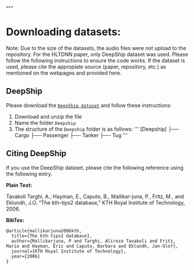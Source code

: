 
"""

# Downloading datasets:

Note: Due to the size of the datasets, the audio files were not 
upload to the repository. For the HLTDNN paper, only DeepShip dataset was used. 
Please follow the following instructions
to ensure the code works. If the dataset is used,
please cite the appropiate source (paper, repository, etc.) as mentioned
on the webpages and provided here.

##  DeepShip

Please download the [`DeepShip dataset`](https://github.com/irfankamboh/DeepShip) 
and follow these instructions:

1. Download and unzip the file
2. Name the folder `Deepship`
3. The structure of the `Deepship` folder is as follows:
'''
[Deepship]
    ├── Cargo
    ├── Passenger
    ├── Tanker
    ├── Tug
'''

## <a name="CitingKTH"></a>Citing DeepShip

If you use the DeepShip dataset, please cite the following reference using the following entry.

**Plain Text:**

Tavakoli Targhi, A., Hayman, E., Caputo, B., Mallikar-juna, P., Fritz, M., and  Eklundh, J.O.
“The kth-tips2 database,” KTH Royal Institute of Technology, 2006.

**BibTex:**
```
@article{mallikarjuna2006kth,
  title={The kth-tips2 database},
  author={Mallikarjuna, P and Targhi, Alireza Tavakoli and Fritz, Mario and Hayman, Eric and Caputo, Barbara and Eklundh, Jan-Olof},
  journal={KTH Royal Institute of Technology},
  year={2006}
}

```
